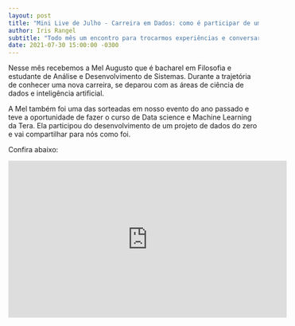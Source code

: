 ```yaml
---
layout: post
title: "Mini Live de Julho - Carreira em Dados: como é participar de um projeto do zero"
author: Iris Rangel
subtitle: "Todo mês um encontro para trocarmos experiências e conversar com Mulheres incríveis na área de dados e IA. Vem com a gente!"
date: 2021-07-30 15:00:00 -0300
---
```


Nesse mês recebemos a Mel Augusto que é bacharel em Filosofia e estudante de Análise e Desenvolvimento de Sistemas. Durante a trajetória de conhecer uma nova carreira, se deparou com as áreas de ciência de dados e inteligência artificial. 

A Mel também foi uma das sorteadas em nosso evento do ano passado e teve a oportunidade de fazer o curso de Data science e Machine Learning da Tera. Ela participou do desenvolvimento de um projeto de dados do zero e vai compartilhar para nós como foi.

Confira abaixo:
<iframe width="560" height="315" src="https://www.youtube.com/embed/k-946nOLxG0" title="YouTube video player" frameborder="0" allow="accelerometer; autoplay; clipboard-write; encrypted-media; gyroscope; picture-in-picture" allowfullscreen></iframe>
